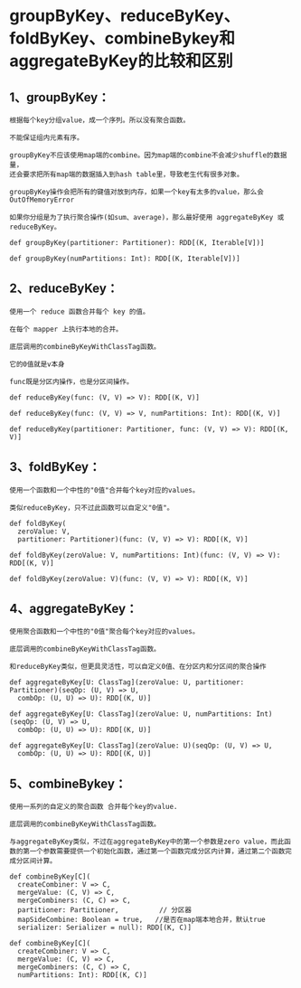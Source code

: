 # groupByKey、reduceByKey、foldByKey、combineBykey和aggregateByKey的比较和区别

## 1、groupByKey：

	根据每个key分组value，成一个序列。所以没有聚合函数。

	不能保证组内元素有序。

	groupByKey不应该使用map端的combine。因为map端的combine不会减少shuffle的数据量，
    还会要求把所有map端的数据插入到hash table里，导致老生代有很多对象。

    groupByKey操作会把所有的键值对放到内存，如果一个key有太多的value，那么会 OutOfMemoryError

	如果你分组是为了执行聚合操作(如sum、average)，那么最好使用 aggregateByKey 或 reduceByKey。

	def groupByKey(partitioner: Partitioner): RDD[(K, Iterable[V])]

	def groupByKey(numPartitions: Int): RDD[(K, Iterable[V])]

## 2、reduceByKey：

	使用一个 reduce 函数合并每个 key 的值。

	在每个 mapper 上执行本地的合并。

	底层调用的combineByKeyWithClassTag函数。

	它的0值就是v本身

	func既是分区内操作，也是分区间操作。

	def reduceByKey(func: (V, V) => V): RDD[(K, V)]

	def reduceByKey(func: (V, V) => V, numPartitions: Int): RDD[(K, V)]

	def reduceByKey(partitioner: Partitioner, func: (V, V) => V): RDD[(K, V)]

## 3、foldByKey：

	使用一个函数和一个中性的"0值"合并每个key对应的values。

	类似reduceByKey，只不过此函数可以自定义"0值"。

	def foldByKey(
      zeroValue: V,
      partitioner: Partitioner)(func: (V, V) => V): RDD[(K, V)] 

    def foldByKey(zeroValue: V, numPartitions: Int)(func: (V, V) => V): RDD[(K, V)]

    def foldByKey(zeroValue: V)(func: (V, V) => V): RDD[(K, V)]

## 4、aggregateByKey：

	使用聚合函数和一个中性的"0值"聚合每个key对应的values。

	底层调用的combineByKeyWithClassTag函数。

	和reduceByKey类似，但更具灵活性，可以自定义0值、在分区内和分区间的聚合操作

	def aggregateByKey[U: ClassTag](zeroValue: U, partitioner: Partitioner)(seqOp: (U, V) => U,
      combOp: (U, U) => U): RDD[(K, U)]

    def aggregateByKey[U: ClassTag](zeroValue: U, numPartitions: Int)(seqOp: (U, V) => U,
      combOp: (U, U) => U): RDD[(K, U)] 

    def aggregateByKey[U: ClassTag](zeroValue: U)(seqOp: (U, V) => U,
      combOp: (U, U) => U): RDD[(K, U)] 

## 5、combineBykey：

	使用一系列的自定义的聚合函数 合并每个key的value.

	底层调用的combineByKeyWithClassTag函数。

	与aggregateByKey类似，不过在aggregateByKey中的第一个参数是zero value，而此函数的第一个参数需要提供一个初始化函数，通过第一个函数完成分区内计算，通过第二个函数完成分区间计算。

	def combineByKey[C](
      createCombiner: V => C,
      mergeValue: (C, V) => C,
      mergeCombiners: (C, C) => C,
      partitioner: Partitioner,          // 分区器
      mapSideCombine: Boolean = true,   //是否在map端本地合并，默认true
      serializer: Serializer = null): RDD[(K, C)]

    def combineByKey[C](
      createCombiner: V => C,
      mergeValue: (C, V) => C,
      mergeCombiners: (C, C) => C,
      numPartitions: Int): RDD[(K, C)]